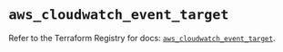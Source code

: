 # `aws_cloudwatch_event_target`

Refer to the Terraform Registry for docs: [`aws_cloudwatch_event_target`](https://registry.terraform.io/providers/hashicorp/aws/5.53.0/docs/resources/cloudwatch_event_target).
